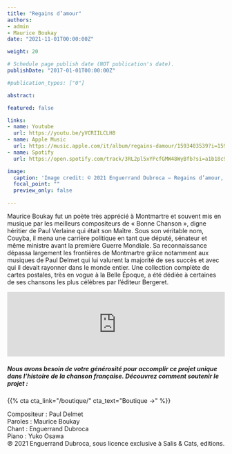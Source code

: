 ```yaml
---
title: "Regains d’amour"
authors:
- admin
- Maurice Boukay
date: "2021-11-01T00:00:00Z"

weight: 20

# Schedule page publish date (NOT publication's date).
publishDate: "2017-01-01T00:00:00Z"

#publication_types: ["0"]

abstract: 

featured: false

links:
- name: Youtube
  url: https://youtu.be/yVCRIILCLH8
- name: Apple Music
  url: https://music.apple.com/it/album/regains-damour/1593403539?i=1593403542&l=en
- name: Spotify
  url: https://open.spotify.com/track/3RL2pl5xYPcfGMW48WyBfb?si=a1b18c9e54ff420b

image:
  caption: 'Image credit: © 2021 Enguerrand Dubroca – Regains d’amour, éditions Bergeret / Collection E. Dubroca'
  focal_point: ""
  preview_only: false

---
```


Maurice Boukay fut un poète très apprécié à Montmartre et souvent mis en musique par les meilleurs compositeurs de « Bonne Chanson », digne héritier de Paul Verlaine qui était son Maître. Sous son véritable nom, Couyba, il mena une carrière politique en tant que député, sénateur et même ministre avant la première Guerre Mondiale. Sa reconnaissance dépassa largement les frontières de Montmartre grâce notamment aux musiques de Paul Delmet qui lui valurent la majorité de ses succès et avec qui il devait rayonner dans le monde entier. Une collection complète de cartes postales, très en vogue à la Belle Époque, a été dédiée à certaines de ses chansons les plus célèbres par l’éditeur Bergeret.

<iframe allow="autoplay *; encrypted-media *;" frameborder="0" height="150" style="width:100%;max-width:720px;overflow:hidden;background:transparent;" sandbox="allow-forms allow-popups allow-same-origin allow-scripts allow-storage-access-by-user-activation allow-top-navigation-by-user-activation" src="https://embed.music.apple.com/it/album/regains-damour/1593403539?i=1593403542&l=en"></iframe>


##### Nous avons besoin de votre générosité pour accomplir ce projet unique dans l’histoire de la chanson française. Découvrez comment soutenir le projet :
{{% cta cta_link="/boutique/" cta_text="Boutique →" %}}

<p>Compositeur : Paul Delmet <br>
Paroles : Maurice Boukay<br>
Chant : Enguerrand Dubroca<br>
Piano : Yuko Osawa<br>
℗ 2021 Enguerrand Dubroca, sous licence exclusive à Salis & Cats, editions.</p>


